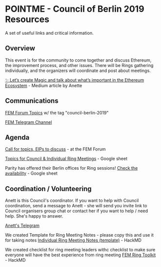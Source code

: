 # POINTME - Council of Berlin 2019 Resources

A set of useful links and critical information.

## Overview

This event is for the community to come together and discuss Ethereum, the improvement process, and other issues. There will be Rings gathering individually, and the organizers will coordinate and post about meetings.

[✨ Let’s create Magic and talk about what’s important in the Ethereum Ecosystem](https://medium.com/@AnettRolikova/lets-create-magic-and-talk-about-what-s-important-in-the-ethereum-ecosystem-45c94878fe3c) - Medium article by Anette

## Communications

[FEM Forum Topics](https://ethereum-magicians.org/tags/council-berlin-2019) w/ the tag "council-berlin-2019"

[FEM Telegram Channel](https://t.me/ETHMagicians)


## Agenda

[Call for topics, EIPs to discuss](https://ethereum-magicians.org/t/magicians-berlin-council-2019-call-for-topics-and-eips-to-discuss/3425/3) - at the FEM Forum

[Topics for Council & Individual Ring Meetings](https://docs.google.com/spreadsheets/d/16pYOZSjzDhOO5BTb7a3u_pBmU0529OsZPlgRw2DLkI0/edit#gid=0) - Google sheet

Parity has offered their Berlin offices for Ring sessions! [Check the availability](https://docs.google.com/spreadsheets/d/1euyr7tOHtNLqK7fSoCkV3Oa4aS3iSww_DVdUUL54pRk/edit?usp=sharing) - Google sheet

## Coordination / Volunteering

Anett is this Council's coordinator. If you want to help with Council coordination, send a message to Anett - she will send you invite link to Council organisers group chat or contact her if you want to help / need help. She's happy to answer.

[Anett's Telegram](https://t.me/anettrolikova)

We created Template for Ring Meeting Notes - please copy this and use it for taking notes 
[Individual Ring Meeting Notes (template)](https://hackmd.io/@Bnkhqf0tSbi1lX2Xc-WXYQ/SkeWwcSGS) - HackMD 

We created checklist for ring meeting leaders withc checklist to make sure everyone will have the best experience from ring meeting 
[FEM Ring Toolkit](https://hackmd.io/@Bnkhqf0tSbi1lX2Xc-WXYQ/SkeWwcSGS) - HackMD





